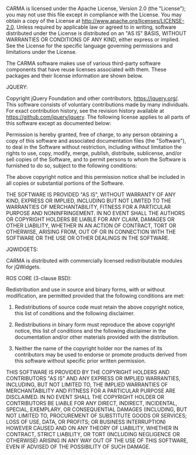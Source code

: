 CARMA is licensed under the Apache License, Version 2.0 (the "License"); you may not use 
this file except in compliance with the License.  You may obtain a copy of the License 
at http://www.apache.org/licenses/LICENSE-2.0.  Unless required by applicable law or 
agreed to in writing, software distributed under the License is distributed on an "AS IS" 
BASIS, WITHOUT WARRANTIES OR CONDITIONS OF ANY KIND, either express or implied. See the 
License for the specific language governing permissions and limitations under the License.

The CARMA software makes use of various third-party software components that have reuse 
licenses associated with them.  These packages and their license information are shown 
below.


JQUERY:

Copyright jQuery Foundation and other contributors, https://jquery.org/.  This software 
consists of voluntary contributions made by many individuals. For exact contribution 
history, see the revision history available at https://github.com/jquery/jquery.  The 
following license applies to all parts of this software except as documented below:

Permission is hereby granted, free of charge, to any person obtaining a copy of this 
software and associated documentation files (the "Software"), to deal in the Software 
without restriction, including without limitation the rights to use, copy, modify, 
merge, publish, distribute, sublicense, and/or sell copies of the Software, and to 
permit persons to whom the Software is furnished to do so, subject to the following 
conditions:

The above copyright notice and this permission notice shall be included in all copies 
or substantial portions of the Software.

THE SOFTWARE IS PROVIDED "AS IS", WITHOUT WARRANTY OF ANY KIND, EXPRESS OR IMPLIED, 
INCLUDING BUT NOT LIMITED TO THE WARRANTIES OF MERCHANTABILITY, FITNESS FOR A 
PARTICULAR PURPOSE AND NONINFRINGEMENT. IN NO EVENT SHALL THE AUTHORS OR COPYRIGHT 
HOLDERS BE LIABLE FOR ANY CLAIM, DAMAGES OR OTHER LIABILITY, WHETHER IN AN ACTION OF 
CONTRACT, TORT OR OTHERWISE, ARISING FROM, OUT OF OR IN CONNECTION WITH THE SOFTWARE 
OR THE USE OR OTHER DEALINGS IN THE SOFTWARE.


JQWIDGETS:

CARMA is distributed with commercially licensed redistributable modules for 
jQWidgets.


ROS CORE (3-clause BSD):

Redistribution and use in source and binary forms, with or without modification, are 
permitted provided that the following conditions are met:

1. Redistributions of source code must retain the above copyright notice, this list 
of conditions and the following disclaimer.

2. Redistributions in binary form must reproduce the above copyright notice, this list 
of conditions and the following disclaimer in the documentation and/or other materials 
provided with the distribution.

3. Neither the name of the copyright holder nor the names of its contributors may be 
used to endorse or promote products derived from this software without specific prior 
written permission.

THIS SOFTWARE IS PROVIDED BY THE COPYRIGHT HOLDERS AND CONTRIBUTORS "AS IS" AND ANY 
EXPRESS OR IMPLIED WARRANTIES, INCLUDING, BUT NOT LIMITED TO, THE IMPLIED WARRANTIES 
OF MERCHANTABILITY AND FITNESS FOR A PARTICULAR PURPOSE ARE DISCLAIMED. IN NO EVENT 
SHALL THE COPYRIGHT HOLDER OR CONTRIBUTORS BE LIABLE FOR ANY DIRECT, INDIRECT, 
INCIDENTAL, SPECIAL, EXEMPLARY, OR CONSEQUENTIAL DAMAGES (INCLUDING, BUT NOT LIMITED 
TO, PROCUREMENT OF SUBSTITUTE GOODS OR SERVICES; LOSS OF USE, DATA, OR PROFITS; OR 
BUSINESS INTERRUPTION) HOWEVER CAUSED AND ON ANY THEORY OF LIABILITY, WHETHER IN 
CONTRACT, STRICT LIABILITY, OR TORT (INCLUDING NEGLIGENCE OR OTHERWISE) ARISING IN ANY 
WAY OUT OF THE USE OF THIS SOFTWARE, EVEN IF ADVISED OF THE POSSIBILITY OF SUCH DAMAGE.
